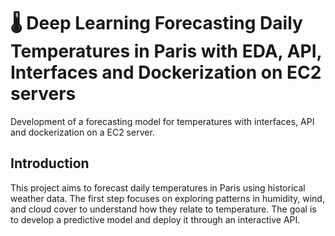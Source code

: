 # 🌡️ Deep Learning Forecasting Daily Temperatures in Paris with EDA, API, Interfaces and Dockerization on EC2 servers

Development of a forecasting model for temperatures with interfaces, API and dockerization on a EC2 server.

## Introduction

This project aims to forecast daily temperatures in Paris using historical weather data. The first step focuses on exploring patterns in humidity, wind, and cloud cover to understand how they relate to temperature. The goal is to develop a predictive model and deploy it through an interactive API.
